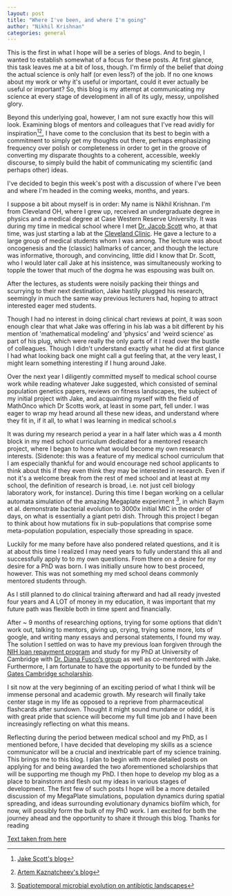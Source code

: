 ```yaml
---
layout: post
title: "Where I've been, and where I'm going"
author: "Nikhil Krishnan"
categories: general
---
```


This is the first in what I hope will be a series of blogs. And to begin, I wanted to establish somewhat of a focus for these posts. At first glance, this task leaves me at a bit of loss, though. I'm firmly of the belief that <i>doing</i> the actual science is only half (or even less?) of the job. If no one knows about my work or why it's useful or important, could it ever actually be useful or important? So, this blog is my attempt at communicating my science at every stage of development in all of its ugly, messy, unpolished glory. 

Beyond this underlying goal, however, I am not sure exactly how this will look. Examining blogs of mentors and colleagues that I've read avidly for inspiration[^1][^2], I have come to the conclusion that its best to begin with a commitment to simply get my thoughts out there, perhaps emphasizing frequency over polish or completeness in order to get in the groove of converting my disparate thoughts to a coherent, accessible, weekly discourse, to simply build the habit of communicating my scientific (and perhaps other) ideas.

I've decided to begin this week's post with a discussion of where I've been and where I'm headed in the coming weeks, months, and years.


I suppose a bit about myself is in order: My name is Nikhil Krishnan. I'm from Cleveland OH, where I grew up, received an undergraduate degree in physics and a medical degree at Case Western Reserve University. It was during my time in medical school where I met [Dr. Jacob Scott](https://twitter.com/CancerConnector) who, at that time, was just starting a lab at the [Cleveland Clinic](https://twitter.com/CancerConnector). He gave a lecture to a large group of medical students whom I was among. The lecture was about oncogenesis and the (classic) hallmarks of cancer, and though the lecture was informative, thorough, and convincing, little did I know that Dr. Scott, who I would later call Jake at his insistence, was simultaneously working to topple the tower that much of the dogma he was espousing was built on.

After the lectures, as students were noisily packing their things and scurrying to their next destination, Jake hastily plugged his research, seemingly in much the same way previous lecturers had, hoping to attract interested eager med students. 

Though I had no interest in doing clinical chart reviews at point, it was soon enough clear that what Jake was offering in his lab was a bit different by his mention of 'mathematical modeling’ and ‘physics’ and ‘weird science’ as part of his plug, which were really the only parts of it I read over the bustle of colleagues. Though I didn't understand exactly what he did at first glance I had what looking back one might call a gut feeling that, at the very least, I might learn something interesting if I hung around Jake.

Over the next year I diligently committed myself to medical school course work while reading whatever Jake suggested, which consisted of seminal population genetics papers, reviews on fitness landscapes, the subject of my initial project with Jake, and acquainting myself with the field of MathOnco which Dr Scotts work, at least in some part, fell under. I was eager to wrap my head around all these new ideas, and understand where they fit in, if it all, to what I was learning in medical school.s

It was during my research period a year in a half later which was a 4 month block in my med school curriculum dedicated for a mentored research project, where I began to hone what would become my own research interests. (Sidenote: this was a feature of my medical school curriculum that I am especially thankful for and would encourage ned school applicants to think about this if they even think they may be interested in research. Even if not it's a welcome break from the rest of med school and at least at my school, the definition of research is broad, i.e. not just cell biology laboratory work, for instance). During this time I began working on a cellular automata simulation of the amazing Megaplate experiment [^3], in which Baym et al. demonstrate bacterial evolution to 3000x initial MIC in the order of days, on what is essentially a giant petri dish. Through this project I began to think about how mutations fix in sub-populations that comprise some meta-population population, especially those spreading in space. 

Luckily for me many before have also pondered related questions, and it is at about this time I realized I may need years to fully understand this all and successfully apply to to my own questions. From there on a desire for my desire for a PhD was born. I was initially unsure how to best proceed, however. This was not something my med school deans commonly mentored students through.

As I still planned to do clinical training afterward and had all ready jnvested four years and A LOT of money in my education, it was important that my future path was flexible both in time spent and financially. 

After ~ 9 months of researching options, trying for some options that didn't work out, talking to mentors, giving up, crying, trying some more, lots of google, and writing many essays and personal statements, I found my way. The solution I settled on was to have my previous loan forgiven through the [NIH loan repayment program](https://www.lrp.nih.gov/) and study for my PhD at University of Cambridge with [Dr. Diana Fusco’s group](https://dianafusco.wixsite.com/fuscolab) as well as co-mentored with Jake. Furthermore, I am fortunate to have the opportunity to be funded by the [Gates Cambridge scholarship](https://www.gatescambridge.org/).

I sit now at the very beginning of an exciting period of what I think will be immense personal and academic growth. My research will finally  take center stage in my life as opposed to a reprieve from pharmaceutical flashcards after sundown. Thought it might sound mundane or oddd, it is with great pride that science will become my full time job and I have been increasingly reflecting on what this means.

Reflecting during the period between medical school and my PhD, as I mentioned before, I have decided that developing my skills as a science communicator will be a crucial and inextricable part of my science training. This brings me to this blog. I plan to begin with more detailed posts on applying for and being awarded the two aforementioned scholarships that will be supporting me though my PhD. I then hope to develop my blog as a place to brainstorm and flesh out my ideas in various stages of development. The first few of such posts I hope will be a more detailed discussion of my MegaPlate simulations, population dynamics during spatial spreading, and ideas surrounding evolutionary dynamics biofilm which, for now, will possibly form the bulk of my PhD work. I am excited for both the journey ahead and the opportunity to share it through this blog. Thanks for reading



[Text taken from here](http://sherlock-holm.es/stories/html/card.html)

[^1]: [Jake Scott's blog](http://cancerconnector.blogspot.com/)
[^2]: [Artem Kaznatcheev's blog](https://egtheory.wordpress.com/author/kaznatcheev/)
[^3]: [Spatiotemporal microbial evolution on antibiotic landscapes](https://science.sciencemag.org/content/353/6304/1147)

